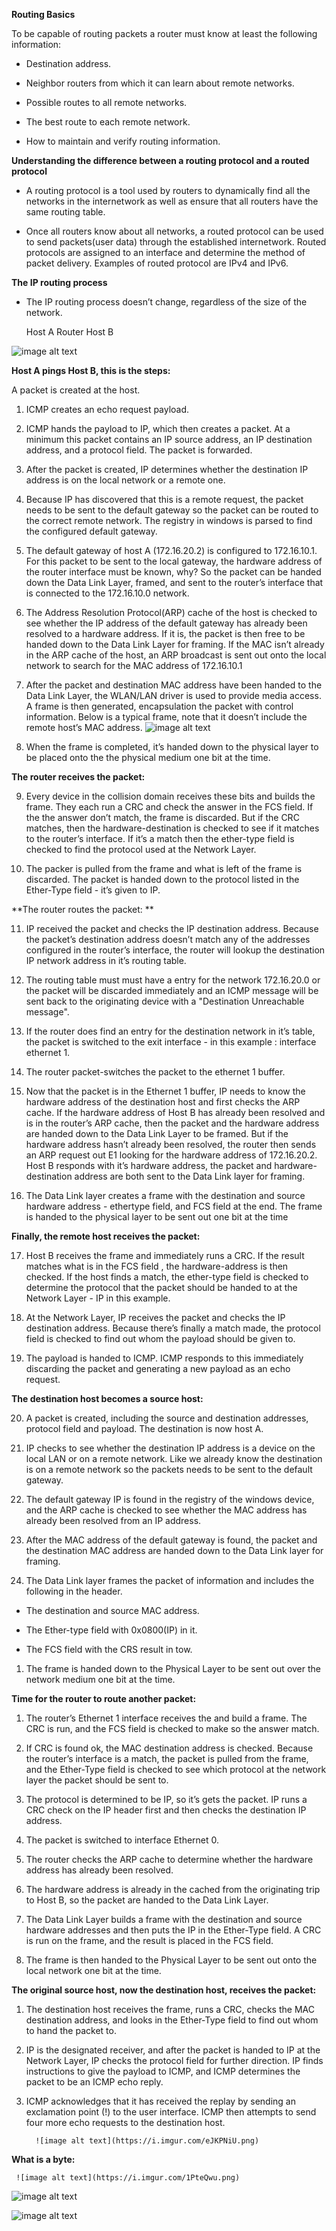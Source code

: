 **Routing Basics**

To be capable of routing packets a router must know at least the following information:

* Destination address.

* Neighbor routers from which it can learn about remote networks. 

* Possible routes to all remote networks.

* The best route to each remote network.

* How to maintain and verify routing information. 

**Understanding the difference between a routing protocol and a routed protocol**

* A routing protocol is a tool used by routers to dynamically find all the networks in the internetwork as well as ensure that all routers have the same routing table.

* Once all routers know about all networks, a routed protocol can be used to send packets(user data) through the established internetwork. Routed protocols are assigned to an interface and determine the method of packet delivery. Examples of routed protocol are IPv4 and IPv6.

**The IP routing process**

* The IP routing process doesn’t change, regardless of the size of the network.

     Host A                                       Router                                 Host B

![image alt text](https://i.imgur.com/Yjqax2G.png)

**Host A pings Host B, this is the steps:**

A packet is created at the host.

1. ICMP creates an echo request payload.

2. ICMP hands the payload to IP, which then creates a packet. At a minimum this packet contains an IP source address, an IP destination address, and a protocol field. The packet is forwarded.

3. After the packet is created, IP determines whether the destination IP address is on the local network or a remote one.

4. Because IP has discovered that this is a remote request, the packet needs to be sent to the default gateway so the packet can be routed to the correct remote network. The registry in windows is parsed to find the configured default gateway.

5. The default gateway of host A (172.16.20.2) is configured to 172.16.10.1. For this packet to be sent to the local gateway, the hardware address of the router interface must be known, why? So the packet can be handed down the Data Link Layer, framed, and sent to the router’s interface that is connected to the 172.16.10.0 network.

6. The Address Resolution Protocol(ARP) cache of the host is checked to see whether the IP address of the default gateway has already been resolved to a hardware address. If it is, the packet is then free to be handed down to the Data Link Layer for framing. If the MAC isn’t already in the ARP cache of the host, an ARP broadcast is sent out onto the local network to search for the MAC address of 172.16.10.1

7. After the packet and destination MAC address have been handed to the Data Link Layer, the WLAN/LAN driver is used to provide media access. A frame is then generated, encapsulation the packet with control information. Below is a typical frame, note that it doesn’t include the remote host’s MAC address. ![image alt text](https://i.imgur.com/H7iJqYz.png)

8. When the frame is completed, it’s handed down to the physical layer to be placed onto the  the physical medium one bit at the time.

**The router receives the packet:**

9. Every device in the collision domain receives these bits and builds the frame. They each run a CRC and check the answer in the FCS field. If the the answer don’t match, the frame is discarded. But if the CRC matches, then the hardware-destination is checked to see if it matches to the router’s interface. If it’s a match then the ether-type field is checked to find the protocol used at the Network Layer.

10. The packer is pulled from the frame and what is left of the frame is discarded. The packet is handed down to the protocol listed in the Ether-Type field - it’s given to IP.

**The router routes the packet: **

11. IP received the packet and checks the IP destination address. Because the packet’s destination address doesn’t match any of the addresses configured in the router’s interface, the router will lookup the destination IP network address in it’s routing table.

12. The routing table must must have a entry for the network 172.16.20.0 or the packet will be discarded immediately and an ICMP message will be sent back to the originating device with a "Destination Unreachable message".

13. If the router does find an entry for the destination network in it’s table, the packet is switched to the exit interface - in this example : interface ethernet 1.

14. The router packet-switches the packet to the ethernet 1 buffer.

15. Now that the packet is in the Ethernet 1 buffer, IP needs to know the hardware address of the destination host and first checks the ARP cache. If the hardware address of Host B has already been resolved and is in the router’s  ARP cache, then the packet and the hardware address are handed down to the Data Link Layer to be framed. But if the hardware address hasn’t already been resolved, the router then sends an ARP request out E1 looking for the hardware address of 172.16.20.2. Host B responds with it’s hardware address, the packet and hardware-destination address are both sent to the Data Link layer for framing.

16. The Data Link layer creates a frame with the destination and source hardware address - ethertype field, and FCS field at the end. The frame is handed to the physical layer to be sent out one bit at the time

**Finally, the remote host receives the packet:**

17.  Host B receives the frame and immediately runs a CRC. If the result matches what is in the FCS field , the hardware-address is then checked. If the host finds a match, the ether-type field is checked to determine the protocol that the packet should be handed to at the Network Layer - IP in this example.

18. At the Network Layer, IP receives the packet and checks the IP destination address. Because there’s finally a match made, the protocol field  is checked to find out whom the payload should be given to.

19. The payload is handed to ICMP. ICMP responds to this immediately discarding the packet and generating a new payload as an echo request.

**The destination host becomes a source host:**

20. A packet is created, including the source and destination addresses, protocol field and payload. The destination is now host A.

21. IP checks to see whether the destination IP address is a device on the local LAN or on a remote network. Like we already know the destination is on a remote network so the packets needs to be sent to the default gateway.

22. The default gateway IP is found in the registry of the windows device, and the ARP cache is checked to see whether the MAC address has already been resolved from an IP address.

23. After the MAC address of the default gateway is found, the packet and the destination MAC address are handed down to the Data Link layer for framing.

24. The Data Link layer frames the packet of information and includes the following in the header.

* The destination and source MAC address.

* The Ether-type field with 0x0800(IP) in it.

* The FCS field with the CRS result in tow.

1. The frame is handed down to the Physical Layer to be sent out over the network medium one bit at the time.

**Time for the router to route another packet:**

1. The router’s Ethernet 1 interface receives the and build a frame. The CRC is run, and the FCS field is checked to make so the answer match.

2. If CRC is found ok, the MAC destination address is checked. Because the router’s interface is a match, the packet is pulled from the frame, and the Ether-Type field is checked to see which protocol at the network layer the packet should be sent to.

3. The protocol is determined to be IP, so it’s gets the packet. IP runs a CRC check on the IP header first and then checks the destination IP address.

4. The packet is switched to interface Ethernet 0.

5. The router checks the ARP cache to determine whether the hardware address has already been resolved.

6. The hardware address is already in the cached from the originating trip to Host B, so the packet are handed to the Data Link Layer.

7. The Data Link Layer builds a frame with the destination and source hardware addresses and then puts the IP in the Ether-Type field. A CRC is run on the frame, and the result is placed in the FCS field.

8. The frame is then handed to the Physical Layer to be sent out onto the local network one bit at the time. 

**The original source host, now the destination host, receives the packet:**

1. The destination host receives the frame, runs a CRC, checks the MAC destination address, and looks in the Ether-Type field to find out whom to hand the packet to.

2. IP is the designated receiver, and after the packet is handed to IP at the Network Layer, IP checks the protocol field for further direction. IP finds instructions to give the payload to ICMP, and ICMP determines the packet to be an ICMP echo reply.

3. ICMP acknowledges that it has received the replay by sending an exclamation point (!) to the user interface. ICMP then attempts to send four more echo requests to the destination host.

                                                                                                                 

         ![image alt text](https://i.imgur.com/eJKPNiU.png)          

**What is a byte:**

     ![image alt text](https://i.imgur.com/1PteQwu.png)

![image alt text](https://i.imgur.com/Dua3xVL.png)

![image alt text](https://i.imgur.com/QEXxvK7.png)
